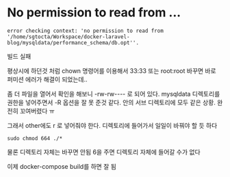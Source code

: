 # No permission to read from ...
```
error checking context: 'no permission to read from '/home/sgtocta/Workspace/docker-laravel-blog/mysqldata/performance_schema/db.opt''.
```
빌드 실패  

평상시에 하던것 처럼 chown 명령어를 이용해서 33:33 또는 root:root 바꾸면 바로 퍼미션 에러가 해결이 되었는데..  

좀 더 파일을 열어서 확인을 해보니 
-rw-rw---- 로 되어 있다. mysqldata 디렉토리를 권한을 넣어주면서 -R 옵션을 잘 못 준것 같다. 안의 서브 디렉토리에 모두 같은 상황. 완전히 꼬여버렸다 ㅠ

그래서 other에도 r 로 넣어줘야 한다. 디렉토리에 들어가서 일일이 바꿔야 할 듯 하다
```
sudo chmod 664 ./*
```
물론 디렉토리 자체는 바꾸면 안됨 6을 주면 디렉토리 자체에 들어갈 수가 없다

이제 docker-compose build를 하면 잘 됨

